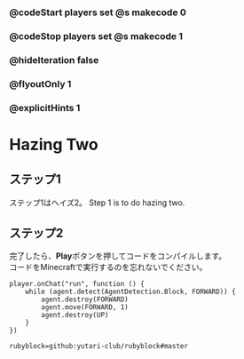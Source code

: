 ### @codeStart players set @s makecode 0
### @codeStop players set @s makecode 1

### @hideIteration false 
### @flyoutOnly 1
### @explicitHints 1


# Hazing Two

## ステップ1
ステップ1はヘイズ2。
Step 1 is to do hazing two.  

## ステップ2
完了したら、**Play**ボタンを押してコードをコンパイルします。</br>
コードをMinecraftで実行するのを忘れないでください。</br>

```blocks
player.onChat("run", function () {
    while (agent.detect(AgentDetection.Block, FORWARD)) {
        agent.destroy(FORWARD)
        agent.move(FORWARD, 1)
        agent.destroy(UP)
    }
})

``` 
```package
rubyblock=github:yutari-club/rubyblock#master
```